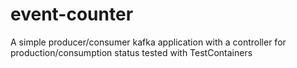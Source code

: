 # event-counter
A simple producer/consumer kafka application with a controller for production/consumption status tested with TestContainers

